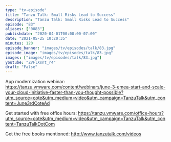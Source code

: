```yaml
---
type: "tv-episode"
title: "Tanzu Talk: Small Risks Lead to Success"
description: "Tanzu Talk: Small Risks Lead to Success"
episode: "83"
aliases: ["0083"]
publishdate: "2020-04-01T00:00:00-07:00"
date: "2021-05-25 10:20:35"
minutes: 120
episode_banner: "images/tv/episodes/talk/83.jpg"
episode_image: "images/tv/episodes/talk/83.jpg"
images: ["images/tv/episodes/talk/83.jpg"]
youtube: "ZVFlXsnt_r4"
draft: "False"
---
```


App modernization webinar: https://tanzu.vmware.com/content/webinars/june-3-emea-start-and-scale-your-cloud-initiative-faster-than-you-thought-possible?utm_source=cote&utm_medium=video&utm_campaign=TanzuTalk&utm_content=June3rdCoteAd

Get started with free office hours: https://tanzu.vmware.com/office-hours?utm_source=cote&utm_medium=video&utm_campaign=TanzuTalk&utm_content=TanzuTalkDotCom

Get the free books mentioned: http://www.tanzutalk.com/videos